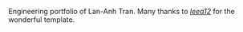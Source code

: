 Engineering portfolio of Lan-Anh Tran. Many thanks to [_leea12_](https://github.com/leea12/free-to-engineer-portfolio-template) for the wonderful template.
